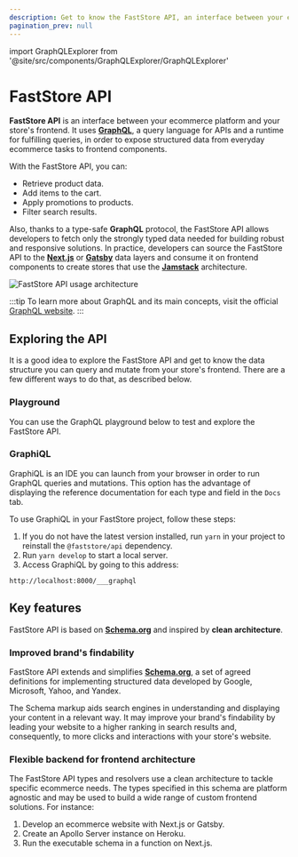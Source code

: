```yaml
---
description: Get to know the FastStore API, an interface between your ecommerce platform and your store's frontend.
pagination_prev: null
---
```


import GraphQLExplorer from '@site/src/components/GraphQLExplorer/GraphQLExplorer'

# FastStore API

**FastStore API** is an interface between your ecommerce platform and your store's frontend. It uses **[GraphQL](https://graphql.org/)**, a query language for APIs and a runtime for fulfilling queries, in order to expose structured data from everyday ecommerce tasks to frontend components.

With the FastStore API, you can:
- Retrieve product data.
- Add items to the cart.
- Apply promotions to products.
- Filter search results. 

Also, thanks to a type-safe **GraphQL** protocol, the FastStore API allows developers to fetch only the strongly typed data needed for building robust and responsive solutions. In practice, developers can source the FastStore API to the [**Next.js**](https://nextjs.org/) or [**Gatsby**](https://www.gatsbyjs.com/) data layers and consume it on frontend components to create stores that use the [**Jamstack**](https://jamstack.org/) architecture.

![FastStore API usage architecture](https://vtexhelp.vtexassets.com/assets/docs/src/faststoreAPI2___58c4a9c4d23539900ef8b1cce9769288.png)

:::tip
To learn more about GraphQL and its main concepts, visit the official [GraphQL website](https://graphql.org/).
:::

## Exploring the API

It is a good idea to explore the FastStore API and get to know the data structure you can query and mutate from your store's frontend. There are a few different ways to do that, as described below.

### Playground

You can use the GraphQL playground below to test and explore the FastStore API.

<GraphQLExplorer query="query {
          allProducts(first: 10) {
            edges {
              node {
                name
              }
            }
          }
        }"/>

### GraphiQL

GraphiQL is an IDE you can launch from your browser in order to run GraphQL queries and mutations. This option has the advantage of displaying the reference documentation for each type and field in the `Docs` tab.

To use GraphiQL in your FastStore project, follow these steps:
1. If you do not have the latest version installed, run `yarn` in your project to reinstall the `@faststore/api` dependency.
2. Run `yarn develop` to start a local server.
3. Access GraphiQL by going to this address:

```
http://localhost:8000/___graphql
```


## Key features

FastStore API is based on [**Schema.org**](https://schema.org/) and inspired by **clean architecture**. 

### Improved brand's findability 

FastStore API extends and simplifies [**Schema.org**](https://schema.org/), a set of agreed definitions for implementing structured data developed by Google, Microsoft, Yahoo, and Yandex.

The Schema markup aids search engines in understanding and displaying your content in a relevant way. It may improve your brand's findability by leading your website to a higher ranking in search results and, consequently, to more clicks and interactions with your store's website. 

### Flexible backend for frontend architecture

The FastStore API types and resolvers use a clean architecture to tackle specific ecommerce needs. The types specified in this schema are platform agnostic and may be used to build a wide range of custom frontend solutions. For instance:

1. Develop an ecommerce website with Next.js or Gatsby.
2. Create an Apollo Server instance on Heroku.
3. Run the executable schema in a function on Next.js.
